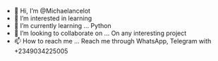 - 👋 Hi, I’m @Michaelancelot
- 👀 I’m interested in learning
- 🌱 I’m currently learning ... Python
- 💞️ I’m looking to collaborate on ... On any interesting project
- 📫 How to reach me ... Reach me through WhatsApp, Telegram with +2349034225005

<!---
Michaelancelot/Michaelancelot is a ✨ special ✨ repository because its `README.md` (this file) appears on your GitHub profile.
You can click the Preview link to take a look at your changes.
--->

